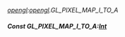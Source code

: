 _[opengl](../../modules/opengl/opengl-module.md):[opengl](../../modules/opengl/opengl-module.md).GL\_PIXEL\_MAP\_I\_TO\_A_
##### Const GL\_PIXEL\_MAP\_I\_TO\_A:[Int](../../modules/wonkey/wonkey-types-int.md)

